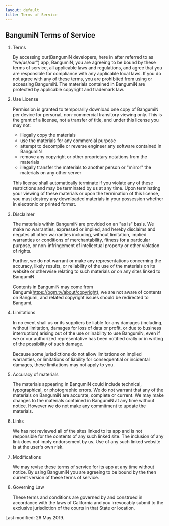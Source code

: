 ```yaml
---
layout: default
title: Terms of Service
---
```

## BangumiN Terms of Service

1. Terms

    By accessing our(BangumiN developers, here in after referred to as "we/us/our") app, BangumiN, 
    you are agreeing to be bound by these terms of service, all applicable laws and regulations, and 
    agree that you are responsible for compliance with any applicable local laws. If you do not agree 
    with any of these terms, you are prohibited from using or accessing BangumiN. The materials 
    contained in BangumiN are protected by applicable copyright and trademark law.

2. Use License

   Permission is granted to temporarily download one copy of BangumiN per device for personal,
   non-commercial transitory viewing only. This is the grant of a license, not a transfer of title,
   and under this license you may not:
   * illegally copy the materials
   * use the materials for any commercial purpose
   * attempt to decompile or reverse engineer any software contained in BangumiN
   * remove any copyright or other proprietary notations from the materials
   * illegally transfer the materials to another person or "mirror" the materials on any other server
   
   This license shall automatically terminate if you violate any of these restrictions and may be
   terminated by us at any time. Upon terminating your viewing of these materials or
   upon the termination of this license, you must destroy any downloaded materials in your possession
   whether in electronic or printed format.

3. Disclaimer

   The materials within BangumiN are provided on an "as is" basis. We make no
   warranties, expressed or implied, and hereby disclaims and negates all other warranties including,
   without limitation, implied warranties or conditions of merchantability, fitness for a particular
   purpose, or non-infringement of intellectual property or other violation of rights.
   
   Further, we do not warrant or make any representations concerning the accuracy,
   likely results, or reliability of the use of the materials on its website or otherwise relating to
   such materials or on any sites linked to BangumiN.
   
   Contents in BangumiN may come from Bangumi(https://bgm.tv/about/copyright), we 
   are not aware of contents on Bangumi, and related copyright issues should be redirected to Bangumi.

4. Limitations

   In no event shall us or its suppliers be liable for any damages (including,
   without limitation, damages for loss of data or profit, or due to business interruption) arising
   out of the use or inability to use BangumiN, even if we or our
   authorized representative has been notified orally or in writing of the possibility of such damage.
   
   Because some jurisdictions do not allow limitations on implied warranties, or limitations of
   liability for consequential or incidental damages, these limitations may not apply to you.

5. Accuracy of materials

   The materials appearing in BangumiN could include technical, typographical, or photographic errors.
   We do not warrant that any of the materials on BangumiN are accurate, complete
   or current. We may make changes to the materials contained in BangumiN at any
   time without notice. However we do not make any commitment to update the
   materials.

6. Links

   We has not reviewed all of the sites linked to its app and is not responsible for
   the contents of any such linked site. The inclusion of any link does not imply endorsement by 
   us. Use of any such linked website is at the user's own risk.

7. Modifications

   We may revise these terms of service for its app at any time without notice. By
   using BangumiN you are agreeing to be bound by the then current version of these terms of service.

8. Governing Law

   These terms and conditions are governed by and construed in accordance with the laws of California
   and you irrevocably submit to the exclusive jurisdiction of the courts in that State or location.

Last modified: 26 May 2019.

<!--
Generated by GetTerms.io
-->
